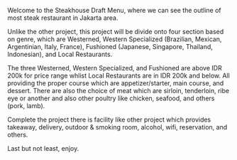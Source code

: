 Welcome to the Steakhouse Draft Menu, where we can see the outline of most steak restaurant in Jakarta area. 

Unlike the other project, this project will be divide onto four section based on genre, which are Westerned, Western Specialized (Brazilian, Mexican, Argentinian, Italy, France), Fushioned (Japanese, Singapore, Thailand, Indonesian), and Local Restaurants.

The three Westerned, Western Specialized, and Fushioned are above IDR 200k for price range whlist Local Restaurants are in IDR 200k and below. All providing the proper course which are appetizer/starter, main course, and dessert. There are also the choice of meat which are sirloin, tenderloin, ribe eye or another and also other poultry like chicken, seafood, and others (pork, lamb).

Complete the project there is facility like other project which provides takeaway, delivery, outdoor & smoking room, alcohol, wifi, reservation, and others. 

Last but not least, enjoy.
